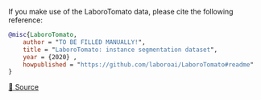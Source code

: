 If you make use of the LaboroTomato data, please cite the following reference:

``` bibtex 
@misc{LaboroTomato,
	author = "TO BE FILLED MANUALLY!",
	title = "LaboroTomato: instance segmentation dataset",
	year = {2020} ,
	howpublished = "https://github.com/laboroai/LaboroTomato#readme"
}
```

[🔗 Source](https://github.com/laboroai/LaboroTomato#readme)
